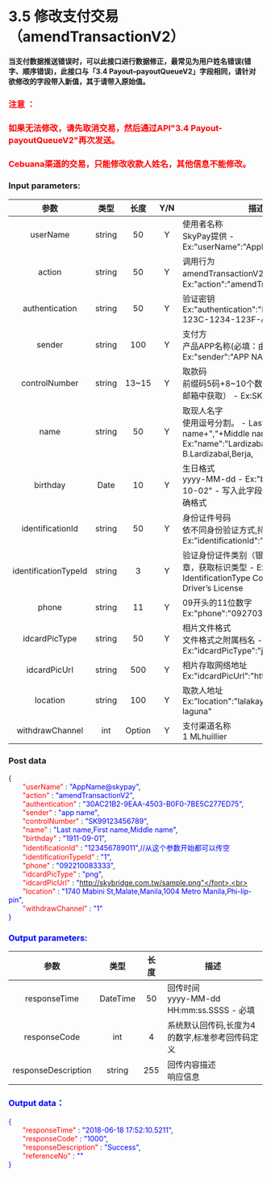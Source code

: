 # 3.5    修改支付交易（amendTransactionV2）

#### 当支付数据推送错误时，可以此接口进行数据修正，最常见为用户姓名错误(错字、顺序错误)，此接口与「3.4 Payout–payoutQueueV2」字段相同，请针对欲修改的字段带入新值，其于请带入原始值。

### <font color = red>注意 ：</font>

 ### <font color = red>如果无法修改，请先取消交易，然后通过API"3.4 Payout-payoutQueueV2"再次发送。</font>

### <font color = red>Cebuana渠道的交易，只能修改收款人姓名，其他信息不能修改。</font>

### Input parameters:
| 参数                        |    类型     | 长度   | Y/N |描述|
| :-------------------------: | :-----------: |:-----:|:----:|--------------------------------|  
|userName |string|50|Y|使用者名称<br>  SkyPay提供 - Ex:"userName":"AppName@skypay"|
|action|string|50|Y|调用行为<br>amendTransactionV2(固定参数值) - Ex:"action":"amendTransactionV2"|
|authentication   |string |50|Y|验证密钥<br> Ex:"authentication":"E1234567-123C-1234-123F-A12345670"|
|sender |string|100| Y|支付方<br> 产品APP名称(必填：由合作伙伴设计) - Ex:"sender":"APP NAME"|
|controlNumber  |string|13~15|Y|取款码<br> 前缀码5码+8~10个数字（前缀码在绑定邮箱中获取） - Ex:SKY**12345678|
|name |string |50|Y|取现人名字<br> 使用逗号分割。  - Last name+","+First name+","+Middle name+","+Suffix - Ex:"name":"Lardizabal,Mary Annalou B.Lardizabal,Berja,|
|birthday|Date|10|Y | 生日格式<br>yyyy-MM-dd - Ex:"birthday":"1991-10-02" -  写入此字段，参数需要填入正确格式|
|identificationId  |string|50|Y|身份证件号码<br> 依不同身份验证方式,持有证件编号 - Ex:"identificationId":"442301922000"|
|identificationTypeId |string |3|Y|验证身份证件类别（银行）请参考第7.3章，获取标识类型 - Ex:IdentificationId IdentificationType Company ID2 Driver’s License|
|phone |string|11|Y| 09开头的11位数字<br> Ex:"phone":"09270348095"|
|idcardPicType |string|50|Y|相片文件格式 <br> 文件格式之附属档名 - Ex:"idcardPicType":"jpg"|
|idcardPicUrl|string |500|Y|相片存取网络地址<br> Ex:"idcardPicUrl":"https://12334"|
|location  |string |100|Y|取款人地址<br> Ex:"location":"lalakay los banos laguna"|
|withdrawChannel|int|Option | Y|支付渠道名称<br> 1 MLhuillier  |

### Post data

{<br>
    <font color=red>&ensp;&ensp;&ensp;&ensp;"userName"</font> : <font color=blue>"AppName@skypay"</font>,<br>
    <font color=red>&ensp;&ensp;&ensp;&ensp;"action"</font> : <font color=blue>"amendTransactionV2"</font>,<br>
    <font color=red>&ensp;&ensp;&ensp;&ensp;"authentication"</font> : <font color=blue>"30AC21B2-9EAA-4503-B0F0-7BE5C277ED75"</font>,<br>
    <font color=red>&ensp;&ensp;&ensp;&ensp;"sender"</font> : <font color=blue>"app name"</font>,<br>
    <font color=red>&ensp;&ensp;&ensp;&ensp;"controlNumber"</font> : <font color=blue>"SK99123456789"</font>,<br>
    <font color=red>&ensp;&ensp;&ensp;&ensp;"name"</font> : <font color=blue>"Last name,First name,Middle name"</font>,<br>
    <font color=red>&ensp;&ensp;&ensp;&ensp;"birthday"</font> : <font color=blue>"1911-09-01"</font>,<br>
    <font color=red>&ensp;&ensp;&ensp;&ensp;"identificationId"</font> : <font color=blue>"123456789011",//从这个参数开始都可以传空</font><br>
    <font color=red>&ensp;&ensp;&ensp;&ensp;"identificationTypeId"</font> : <font color=blue>"1"</font>,<br>
    <font color=red>&ensp;&ensp;&ensp;&ensp;"phone"</font> : <font color=blue>"092210083333"</font>,<br>
    <font color=red>&ensp;&ensp;&ensp;&ensp;"idcardPicType"</font> : <font color=blue>"png"</font>,<br>
    <font color=red>&ensp;&ensp;&ensp;&ensp;"idcardPicUrl"</font> : <font color=blue>"http://skybridge.com.tw/sample.png"</font>,<br>
    <font color=red>&ensp;&ensp;&ensp;&ensp;"location"</font> : <font color=blue>"1740 Mabini St,Malate,Manila,1004 Metro Manila,Phi-líp-pin"</font>,<br>
    <font color=red>&ensp;&ensp;&ensp;&ensp;"withdrawChannel"</font> : <font color=blue>"1"</font><br>
}


### Output parameters:
| 参数                        |    类型     | 长度    |描述|
| :-------------------------: | :-----------: |:-----:|--------------------------------|   
|responseTime  |DateTime|50|回传时间<br> yyyy-MM-dd HH:mm:ss.SSSS - 必填|
|responseCode |int|4|系统默认回传码,长度为4的数字,标准参考回传码定义|
|responseDescription |string|255|回传内容描述 <br> 响应信息|

### Output data：

{<br>
    <font color=red>&ensp;&ensp;&ensp;&ensp;"responseTime"</font> : <font color=blue>"2018-06-18 17:52:10.5211"</font>,<br>
    <font color=red>&ensp;&ensp;&ensp;&ensp;"responseCode"</font> : <font color=blue>"1000"</font>,<br>
    <font color=red>&ensp;&ensp;&ensp;&ensp;"responseDescription"</font> : <font color=blue>"Success"</font>,<br>
    <font color=red>&ensp;&ensp;&ensp;&ensp;"referenceNo"</font> : <font color=blue>""</font><br>
}








